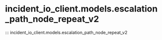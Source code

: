# incident_io_client.models.escalation_path_node_repeat_v2

::: incident_io_client.models.escalation_path_node_repeat_v2